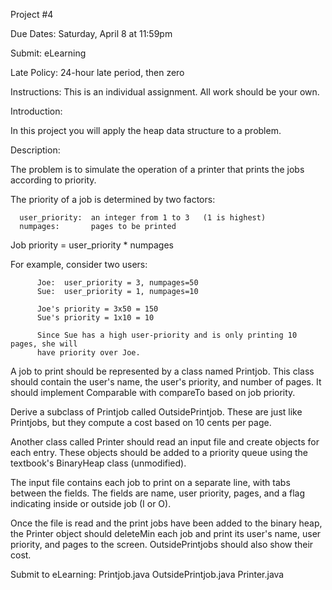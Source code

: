 Project #4

Due Dates: Saturday, April 8 at 11:59pm

Submit: eLearning

Late Policy: 24-hour late period, then zero

Instructions: This is an individual assignment. All work should be your own.

Introduction:

In this project you will apply the heap data structure to a problem.

Description:

The problem is to simulate the operation of a printer that prints the
jobs according to priority.

The priority of a job is determined by two factors:

      user_priority:  an integer from 1 to 3   (1 is highest)
      numpages:       pages to be printed

Job priority = user_priority \* numpages

For example, consider two users:

          Joe:  user_priority = 3, numpages=50
          Sue:  user_priority = 1, numpages=10

          Joe's priority = 3x50 = 150
          Sue's priority = 1x10 = 10

          Since Sue has a high user-priority and is only printing 10 pages, she will
          have priority over Joe.

A job to print should be represented by a class named Printjob. This class
should contain the user's name, the user's priority, and number of pages. It
should implement Comparable with compareTo based on job priority.

Derive a subclass of Printjob called OutsidePrintjob. These are just like
Printjobs, but they compute a cost based on 10 cents per page.

Another class called Printer should read an input file and create objects
for each entry. These objects should be added to a priority queue
using the textbook's BinaryHeap class (unmodified).

The input file contains each job to print on a separate line, with tabs between
the fields. The fields are name, user priority, pages, and a flag indicating
inside or outside job (I or O).

Once the file is read and the print jobs have been added to the binary heap,
the Printer object should deleteMin each job and print its user's name, user priority,
and pages to the screen. OutsidePrintjobs should also show their cost.

Submit to eLearning:
Printjob.java
OutsidePrintjob.java
Printer.java
